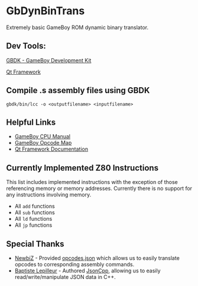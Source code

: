 # GbDynBinTrans
Extremely basic GameBoy ROM dynamic binary translator.

## Dev Tools:
[GBDK - GameBoy Development Kit](https://sourceforge.net/projects/gbdk/)

[Qt Framework](http://www.qt.io/)

## Compile .s assembly  files using GBDK
```
gbdk/bin/lcc -o <outputfilename> <inputfilename>
```

## Helpful Links
* [GameBoy CPU Manual](https://community.teamviennagames.com/uploads/files/1446411043985-gbcpuman.pdf)
* [GameBoy Opcode Map](http://imrannazar.com/Gameboy-Z80-Opcode-Map)
* [Qt Framework Documentation](http://doc.qt.io/qt-5/)

## Currently Implemented Z80 Instructions
This list includes implemented instructions with the exception of those referencing memory or memory addresses. Currently there is no support for any instructions involving memory.
* All ```add``` functions
* All ```sub``` functions
* All ```ld``` functions
* All ```jp``` functions


## Special Thanks
* [NewbiZ](https://github.com/NewbiZ) - Provided [opcodes.json](https://github.com/NewbiZ/gbemu/blob/master/scripts/opcodes.json) which allows us to easily translate opcodes to corresponding assembly commands.
* [Baptiste Lepilleur](https://sourceforge.net/u/blep/profile/) - Authored [JsonCpp](https://github.com/open-source-parsers/jsoncpp), allowing us to easily read/write/manipulate JSON data in C++.